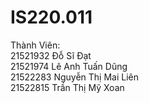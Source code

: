 # IS220.011
Thành Viên: <br>
21521932 Đỗ Sĩ Đạt <br>
21521974 Lê Anh Tuấn Dũng <br>
21522283 Nguyễn Thị Mai Liên <br>
21522815 Trần Thị Mỹ Xoan <br>
